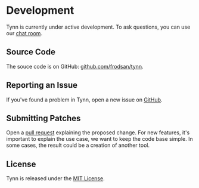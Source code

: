 # Development

Tynn is currently under active development. To ask questions, you can use
our [chat room](http://join.tynn.xyz).

## Source Code

The souce code is on GitHub: [github.com/frodsan/tynn][github].

## Reporting an Issue

If you've found a problem in Tynn, open a new issue on [GitHub][issues].

## Submitting Patches

Open a [pull request][pulls] explaining the proposed change. For new
features, it's important to explain the use case, we want to keep the
code base simple. In some cases, the result could be a creation of another
tool.

## License

Tynn is released under the [MIT License][mit].

[github]: https://github.com/frodsan/tynn
[issues]: https://github.com/frodsan/tynn/issues
[mit]: http://www.opensource.org/licenses/MIT
[pulls]: https://github.com/frodsan/tynn/pulls
